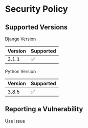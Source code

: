 # Security Policy

## Supported Versions

Django Version

| Version | Supported          |
| ------- | ------------------ |
| 3.1.1   | :white_check_mark: |

Python Version

| Version | Supported          |
| ------- | ------------------ |
| 3.8.5   | :white_check_mark: |


## Reporting a Vulnerability

Use Issue
